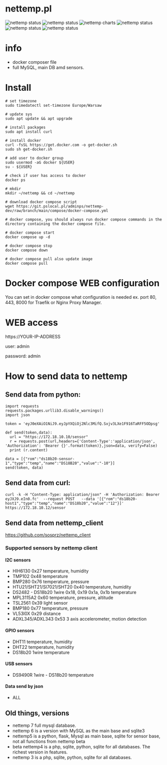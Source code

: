 # nettemp.pl

![nettemp status](https://github.com/sosprz/nettemp/raw/nettemp7/img/nettemp-status.png)
![nettemp status](https://github.com/sosprz/nettemp/raw/nettemp7/img/nettemp-status2.png)
![nettemp charts](https://github.com/sosprz/nettemp/raw/nettemp7/img/nettemp-charts.png)
![nettemp status](https://github.com/sosprz/nettemp/raw/nettemp7/img/nettemp-map.png)
![nettemp status](https://github.com/sosprz/nettemp/raw/nettemp7/img/nettemp-alarms.png)
![nettemp status](https://github.com/sosprz/nettemp/raw/nettemp7/img/nettemp-settings.png)

# info

- docker composer file
- full MySQL, main DB amd sensors.

# Install

```
# set timezone
sudo timedatectl set-timezone Europe/Warsaw

# update sys
sudo apt update && apt upgrade

# install packages
sudo apt install curl

# install docker
curl -fsSL https://get.docker.com -o get-docker.sh
sudo sh get-docker.sh

# add user to docker group
sudo usermod -aG docker ${USER}
su - ${USER}

# check if user has access to docker
docker ps

# mkdir 
mkdir ~/nettemp && cd ~/nettemp

# download docker compose script
wget https://git.pslocal.pl/adminps/nettemp-dev/raw/branch/main/compose/docker-compose.yml

# docker compose, you should always run docker compose commands in the directory containing the docker compose file.

# docker compose start
docker compose up -d

# docker compose stop
docker compose down

# docker compose pull also update image
docker compose pull
```

# Docker compose WEB configuration
You can set in docker compose what configuration is needed ex. port 80, 443, 8000 for Traefik or Nginx Proxy  Manager.

# WEB access 
https://YOUR-IP-ADDRESS

user: admin

password: admin

# How to send data to nettemp

## Send data from python:
```
import requests
requests.packages.urllib3.disable_warnings() 
import json

token = 'eyJ0eXAiO1NiJ9.eyJpYXQiOj2Nlc3MifQ.Sxjv3LXe1F916TaRFF5ODpsg'

def send(token,data):
  url = "https://172.18.10.10/sensor"
  r = requests.post(url,headers={'Content-Type':'application/json', 'Authorization': 'Bearer {}'.format(token)},json=data, verify=False)
  print (r.content)

data = [{"rom":"ds18b20-sensor-1","type":"temp","name":"DS18B20","value":"-10"}]
send(token, data)
```

## Send data from curl:
```
curl -k -H "Content-Type: application/json" -H 'Authorization: Bearer eyJXJ9.eIn0.fc'  --request POST   --data '[{"rom":"ds18b20-host1","type":"temp","name":"DS18b20","value":"12"}]' https://172.18.10.12/sensor
```

## Send data from nettemp_client

https://github.com/sosprz/nettemp_client


### Supported sensors by nettemp client

#### I2C sensors
* HIH6130 0x27 temperature, humidity
* TMP102 0x48 temperature
* BMP280 0x76 temperature, pressure
* HTU21/SHT21/SI7021/SHT20 0x40 temperature, humidity
* DS2482 - DS18b20 1wire  0x18, 0x19 0x1a, 0x1b temperature
* MPL3115A2 0x60 temperature, pressure, altitude
* TSL2561 0x39 light sensor
* BMP180 0x77 temperature, pressure
* VL53l0X 0x29 distance
* ADXL345/ADXL343 0x53 3 axis accelerometer, motion detection 

#### GPIO sensors
* DHT11 temperature, humidity 
* DHT22 temperature, humidity 
* DS18b20 1wire temperature 

#### USB sensors
* DS9490R 1wire - DS18b20 temperature

#### Data send by json
* ALL


## Old things, versions

* nettemp 7 full mysql database.
* nettemp 6 is a version with MySQL as the main base and sqlite3
* nettemp5 is a python, flask, Mysql as main base, sqlite for sensor base, not all functions from nettemp beta
* beta nettemp4 is a php, sqlite, python, sqlite for all databases. The richest version in features.
* nettemp 3 is a php, sqlite, python, sqlite for all databases.


